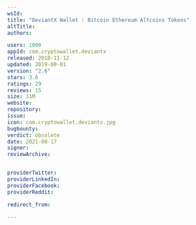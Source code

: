 ```yaml
---
wsId: 
title: "DeviantX Wallet : Bitcoin Ethereum Altcoins Tokens"
altTitle: 
authors:

users: 1000
appId: com.cryptowallet.deviantx
released: 2018-11-12
updated: 2019-08-01
version: "2.6"
stars: 3.6
ratings: 29
reviews: 15
size: 11M
website: 
repository: 
issue: 
icon: com.cryptowallet.deviantx.jpg
bugbounty: 
verdict: obsolete
date: 2021-08-17
signer: 
reviewArchive:


providerTwitter: 
providerLinkedIn: 
providerFacebook: 
providerReddit: 

redirect_from:

---
```



